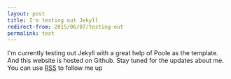 ```yaml
---
layout: post
title: I'm testing out Jekyll
redirect-from: 2015/06/07/testing-out
permalink: test
---
```


I'm currently testing out Jekyll with a great help of Poole as the template. And this website is hosted on Github. 
Stay tuned for the updates about me. You can use [RSS](http://erenyildirim.com/atom.xml) to follow me up